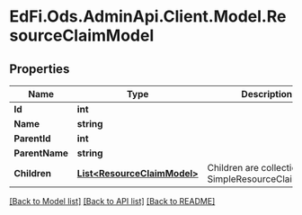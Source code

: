 # EdFi.Ods.AdminApi.Client.Model.ResourceClaimModel

## Properties

Name | Type | Description | Notes
------------ | ------------- | ------------- | -------------
**Id** | **int** |  | [optional] 
**Name** | **string** |  | [optional] 
**ParentId** | **int** |  | [optional] 
**ParentName** | **string** |  | [optional] 
**Children** | [**List&lt;ResourceClaimModel&gt;**](ResourceClaimModel.md) | Children are collection of SimpleResourceClaimModel | [optional] 

[[Back to Model list]](../../README.md#documentation-for-models) [[Back to API list]](../../README.md#documentation-for-api-endpoints) [[Back to README]](../../README.md)

